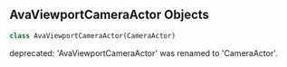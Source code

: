 ## AvaViewportCameraActor Objects

```python
class AvaViewportCameraActor(CameraActor)
```

deprecated: 'AvaViewportCameraActor' was renamed to 'CameraActor'.

<a id="unreal.CineCameraActor"></a>